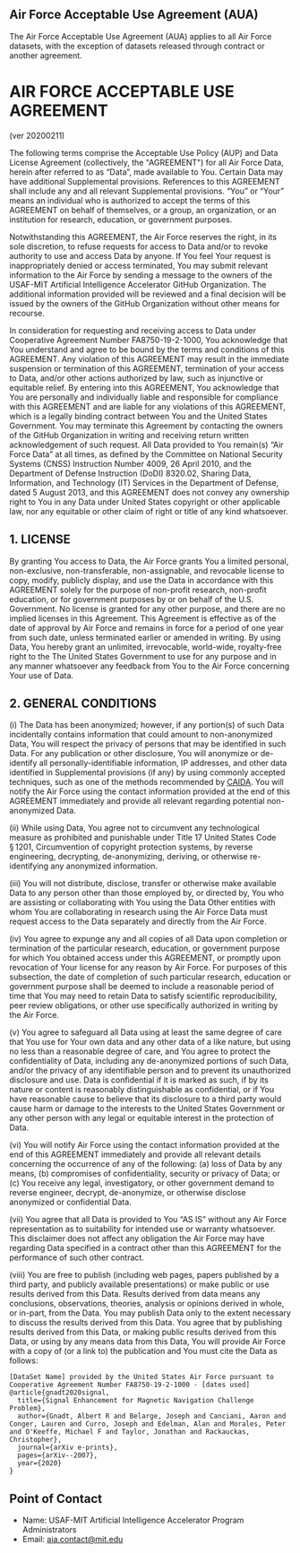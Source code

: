 ## Air Force Acceptable Use Agreement (AUA)

The Air Force Acceptable Use Agreement (AUA) applies to all Air Force datasets, with the exception of datasets released through contract or another agreement.

# AIR FORCE ACCEPTABLE USE AGREEMENT

(ver 20200211)

The following terms comprise the Acceptable Use Policy (AUP) and Data License Agreement (collectively, the "AGREEMENT") for all Air Force Data, herein after referred to as “Data”, made available to You. Certain Data may have additional Supplemental provisions. References to this AGREEMENT shall include any and all relevant Supplemental provisions. “You” or “Your” means an individual who is authorized to accept the terms of this AGREEMENT on behalf of themselves, or a group, an organization, or an institution for research, education, or government purposes.

Notwithstanding this AGREEMENT, the Air Force reserves the right, in its sole discretion, to refuse requests for access to Data and/or to revoke authority to use and access Data by anyone. If You feel Your request is inappropriately denied or access terminated, You may submit relevant information to the Air Force by sending a message to the owners of the USAF-MIT Artificial Intelligence Accelerator GitHub Organization. The additional information provided will be reviewed and a final decision will be issued by the owners of the GitHub Organization without other means for recourse.

In consideration for requesting and receiving access to Data under Cooperative Agreement Number FA8750-19-2-1000, You acknowledge that You understand and agree to be bound by the terms and conditions of this AGREEMENT. Any violation of this AGREEMENT may result in the immediate suspension or termination of this AGREEMENT, termination of your access to Data, and/or other actions authorized by law, such as injunctive or equitable relief. By entering into this AGREEMENT, You acknowledge that You are personally and individually liable and responsible for compliance with this AGREEMENT and are liable for any violations of this AGREEMENT, which is a legally binding contract between You and the United States Government. You may terminate this Agreement by contacting the owners of the GitHub Organization in writing and receiving return written acknowledgement of such request. All Data provided to You remain(s) “Air Force Data” at all times, as defined by the Committee on National Security Systems (CNSS) Instruction Number 4009, 26 April 2010, and the Department of Defense Instruction (DoDI) 8320.02, Sharing Data, Information, and Technology (IT) Services in the Department of Defense, dated 5 August 2013, and this AGREEMENT does not convey any ownership right to You in any Data under United States copyright or other applicable law, nor any equitable or other claim of right or title of any kind whatsoever. 

## 1. LICENSE

By granting You access to Data, the Air Force grants You a limited personal, non-exclusive, non-transferable, non-assignable, and revocable license to copy, modify, publicly display, and use the Data in accordance with this AGREEMENT solely for the purpose of non-profit research, non-profit education, or for government purposes by or on behalf of the U.S. Government. No license is granted for any other purpose, and there are no implied licenses in this Agreement. This Agreement is effective as of the date of approval by Air Force and remains in force for a period of one year from such date, unless terminated earlier or amended in writing. By using Data, You hereby grant an unlimited, irrevocable, world-wide, royalty-free right to the The United States Government to use for any purpose and in any manner whatsoever any feedback from You to the Air Force concerning Your use of Data.

## 2. GENERAL CONDITIONS

(i) The Data has been anonymized; however, if any portion(s) of such Data incidentally contains information that could amount to non-anonymized Data, You will respect the privacy of persons that may be identified in such Data. For any publication or other disclosure, You will anonymize or de-identify all personally-identifiable information, IP addresses, and other data identified in Supplemental provisions (if any) by using commonly accepted techniques, such as one of the methods recommended by [CAIDA](https://www.caida.org/projects/predict/anonymization). You will notify the Air Force using the contact information provided at the end of this AGREEMENT immediately and provide all relevant regarding potential non-anonymized Data.

(ii) While using Data, You agree not to circumvent any technological measure as prohibited and punishable under Title 17 United States Code § 1201, Circumvention of copyright protection systems, by reverse engineering, decrypting, de-anonymizing, deriving, or otherwise re-identifying any anonymized information.

(iii) You will not distribute, disclose, transfer or otherwise make available Data to any person other than those employed by, or directed by, You who are assisting or collaborating with You using the Data Other entities with whom You are collaborating in research using the Air Force Data must request access to the Data separately and directly from the Air Force.

(iv) You agree to expunge any and all copies of all Data upon completion or termination of the particular research, education, or government purpose for which You obtained access under this AGREEMENT, or promptly upon revocation of Your license for any reason by Air Force. For purposes of this subsection, the date of completion of such particular research, education or government purpose shall be deemed to include a reasonable period of time that You may need to retain Data to satisfy scientific reproducibility, peer review obligations, or other use specifically authorized in writing by the Air Force.

(v) You agree to safeguard all Data using at least the same degree of care that You use for Your own data and any other data of a like nature, but using no less than a reasonable degree of care, and You agree to protect the confidentiality of Data, including any de-anonymized portions of such Data, and/or the privacy of any identifiable person and to prevent its unauthorized disclosure and use. Data is confidential if it is marked as such, if by its nature or content is reasonably distinguishable as confidential, or if You have reasonable cause to believe that its disclosure to a third party would cause harm or damage to the interests to the United States Government or any other person with any legal or equitable interest in the protection of Data.

(vi) You will notify Air Force using the contact information provided at the end of this AGREEMENT immediately and provide all relevant details concerning the occurrence of any of the following: (a) loss of Data by any means, (b) compromises of confidentiality, security or privacy of Data; or (c) You receive any legal, investigatory, or other government demand to reverse engineer, decrypt, de-anonymize, or otherwise disclose anonymized or confidential Data.

(vii) You agree that all Data is provided to You “AS IS” without any Air Force representation as to suitability for intended use or warranty whatsoever. This disclaimer does not affect any obligation the Air Force may have regarding Data specified in a contract other than this AGREEMENT for the performance of such other contract.

(viii) You are free to publish (including web pages, papers published by a third party, and publicly available presentations) or make public or use results derived from this Data. Results derived from data means any conclusions, observations, theories, analysis or opinions derived in whole, or in-part, from the Data. You may publish Data only to the extent necessary to discuss the results derived from this Data. You agree that by publishing results derived from this Data, or making public results derived from this Data, or using by any means data from this Data, You will provide Air Force with a copy of (or a link to) the publication and You must cite the Data as follows:

```
[DataSet Name] provided by the United States Air Force pursuant to Cooperative Agreement Number FA8750-19-2-1000 - [dates used]
@article{gnadt2020signal,
  title={Signal Enhancement for Magnetic Navigation Challenge Problem},
  author={Gnadt, Albert R and Belarge, Joseph and Canciani, Aaron and Conger, Lauren and Curro, Joseph and Edelman, Alan and Morales, Peter and O'Keeffe, Michael F and Taylor, Jonathan and Rackauckas, Christopher},
  journal={arXiv e-prints},
  pages={arXiv--2007},
  year={2020}
}
```

## Point of Contact

- Name: USAF-MIT Artificial Intelligence Accelerator Program Administrators
- Email: aia.contact@mit.edu
